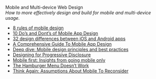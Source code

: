 Mobile and Multi-device Web Design  
_How to more effectively design and build for mobile and multi-device usage._

*   [8 rules of mobile design](https://uxdesign.cc/8-rules-of-mobile-design-1b8d9936c241)  
*   [10 Do’s and Dont’s of Mobile App Design](https://xd.adobe.com/ideas/principles/app-design/10-dos-donts-mobile-app-design/)  
*   [32 design differences between iOS and Android apps](https://uxdesign.cc/ios-vs-android-design-630340a73ee6)  
*   [A Comprehensive Guide To Mobile App Design](https://www.smashingmagazine.com/2018/02/comprehensive-guide-to-mobile-app-design/)  
*   [Deep dive: Mobile design principles and best practices](https://uxdesign.cc/boost-ux-with-mobile-ux-design-principles-and-best-practices-907e4f9fdd5d)  
*   [Designing for Progressive Disclosure](https://www.uxmatters.com/mt/archives/2020/05/designing-for-progressive-disclosure.php)  
*   [Mobile first: Insights from going mobile only ](http://blog.invisionapp.com/mobile-first-mobile-only/)
*   [The Hamburger Menu Doesn’t Work](http://jamesarcher.me/hamburger-menu)  
*   [Think Again: Assumptions About Mobile To Reconsider](http://mobile.smashingmagazine.com/2013/01/18/assumptions-about-mobile-to-reconsider/)  
